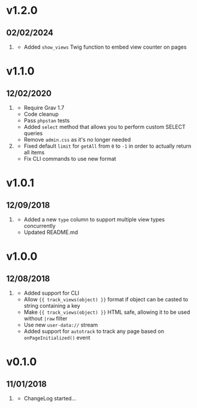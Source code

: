 # v1.2.0
## 02/02/2024

1. [](#new)
    * Added `show_views` Twig function to embed view counter on pages

# v1.1.0
## 12/02/2020

1. [](#new)
    * Require Grav 1.7
    * Code cleanup
    * Pass `phpstan` tests
    * Added `select` method that allows you to perform custom SELECT queries
    * Remove `admin.css` as it's no longer needed
1. [](#bugfix)
    * Fixed default `limit` for `getAll` from `0` to `-1` in order to actually return all items
    * Fix CLI commands to use new format

# v1.0.1
## 12/09/2018

1. [](#new)
    * Added a new `type` column to support multiple view types concurrently
    * Updated README.md

# v1.0.0
## 12/08/2018

1. [](#new)
    * Added support for CLI
    * Allow `{{ track_views(object) }}` format if object can be casted to string containing a key
    * Make `{{ track_views(object) }}` HTML safe, allowing it to be used without `|raw` filter
    * Use new `user-data://` stream
    * Added support for `autotrack` to track any page based on `onPageInitialized()` event

# v0.1.0
## 11/01/2018

1. [](#new)
    * ChangeLog started...
